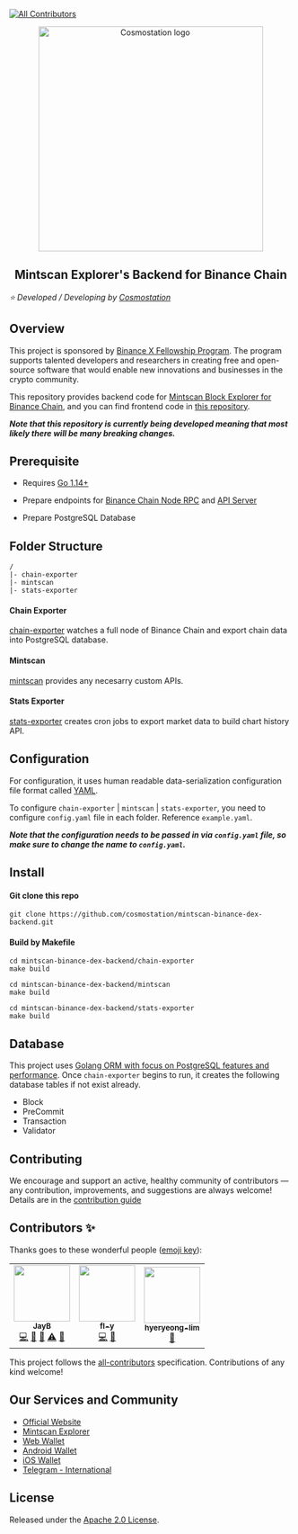 <!-- ALL-CONTRIBUTORS-BADGE:START - Do not remove or modify this section -->
[![All Contributors](https://img.shields.io/badge/all_contributors-2-orange.svg?style=flat-square)](#contributors-)
<!-- ALL-CONTRIBUTORS-BADGE:END -->
<p align="center">    
  <a href="https://www.cosmostation.io" target="_blank" rel="noopener noreferrer"><img width="400" src="https://user-images.githubusercontent.com/31615341/78533120-614f5900-7823-11ea-901a-b745880594cf.png" alt="Cosmostation logo"></a>    
</p>

<h2 align="center">
    Mintscan Explorer's Backend for Binance Chain 
</h2>

*:star: Developed / Developing by [Cosmostation](https://www.cosmostation.io/)*

## Overview

This project is sponsored by [Binance X Fellowship Program](https://binancex.dev/fellowship.html). The program supports talented developers and researchers in creating free and open-source software that would enable new innovations and businesses in the crypto community.

This repository provides backend code for [Mintscan Block Explorer for Binance Chain](https://binance.mintscan.io/), and you can find frontend code in [this repository](https://github.com/cosmostation/mintscan-binance-dex-frontend).

**_Note that this repository is currently being developed meaning that most likely there will be many breaking changes._**

## Prerequisite

- Requires [Go 1.14+](https://golang.org/dl/)

- Prepare endpoints for [Binance Chain Node RPC](https://docs.binance.org/api-reference/node-rpc.html) and [API Server](https://docs.binance.org/api-reference/api-server.html)

- Prepare PostgreSQL Database

## Folder Structure

    /
    |- chain-exporter
    |- mintscan
    |- stats-exporter

#### Chain Exporter

[chain-exporter](https://github.com/cosmostation/mintscan-binance-dex-backend/chain-exporter) watches a full node of Binance Chain and export chain data into PostgreSQL database.

#### Mintscan

[mintscan](https://github.com/cosmostation/mintscan-binance-dex-backend/mintscan) provides any necesarry custom APIs.

#### Stats Exporter

[stats-exporter](https://github.com/cosmostation/mintscan-binance-dex-backend/stats-exporter) creates cron jobs to export market data to build chart history API.

## Configuration

For configuration, it uses human readable data-serialization configuration file format called [YAML](https://en.wikipedia.org/wiki/YAML).

To configure `chain-exporter` | `mintscan` | `stats-exporter`, you need to configure  `config.yaml` file in each folder. Reference `example.yaml`.

**_Note that the configuration needs to be passed in via `config.yaml` file, so make sure to change the name to `config.yaml`._**

## Install

#### Git clone this repo
```shell
git clone https://github.com/cosmostation/mintscan-binance-dex-backend.git
```

#### Build by Makefile
```shell
cd mintscan-binance-dex-backend/chain-exporter
make build

cd mintscan-binance-dex-backend/mintscan
make build

cd mintscan-binance-dex-backend/stats-exporter
make build
```

## Database 

This project uses [Golang ORM with focus on PostgreSQL features and performance](https://github.com/go-pg/pg). Once `chain-exporter` begins to run, it creates the following database tables if not exist already.

- Block
- PreCommit
- Transaction
- Validator

## Contributing

We encourage and support an active, healthy community of contributors — any contribution, improvements, and suggestions are always welcome! Details are in the [contribution guide](https://github.com/cosmostation/mintscan-binance-dex-backend/docs/CONTRIBUTING.md)

## Contributors ✨

Thanks goes to these wonderful people ([emoji key](https://allcontributors.org/docs/en/emoji-key)):

<!-- ALL-CONTRIBUTORS-LIST:START - Do not remove or modify this section -->
<!-- prettier-ignore-start -->
<!-- markdownlint-disable -->
<table>
  <tr>
    <td align="center"><a href="https://jaybdev.net"><img src="https://avatars1.githubusercontent.com/u/20435620?v=4" width="100px;" alt=""/><br /><sub><b>JayB</b></sub></a><br /><a href="https://github.com/cosmostation/mintscan-binance-dex-backend/commits?author=kogisin" title="Code">💻</a> <a href="https://github.com/cosmostation/mintscan-binance-dex-backend/commits?author=kogisin" title="Documentation">📖</a> <a href="#projectManagement-kogisin" title="Project Management">📆</a> <a href="https://github.com/cosmostation/mintscan-binance-dex-backend/commits?author=kogisin" title="Tests">⚠️</a> <a href="#maintenance-kogisin" title="Maintenance">🚧</a></td>
    <td align="center"><a href="http://dev.to/fly"><img src="https://avatars3.githubusercontent.com/u/31615341?v=4" width="100px;" alt=""/><br /><sub><b>fl-y</b></sub></a><br /><a href="https://github.com/cosmostation/mintscan-binance-dex-backend/commits?author=fl-y" title="Code">💻</a> <a href="#ideas-fl-y" title="Ideas, Planning, & Feedback">🤔</a></td>
    <td align="center"><a href="https://github.com/hyeryeong-lim"><img src="https://avatars1.githubusercontent.com/u/63229379?v=4" width="100px;" alt=""/><br /><sub><b>hyeryeong-lim</b></sub></a><br /><a href="#design-hyeryeong-lim" title="Design">🎨</a></td>
  </tr>
</table>

<!-- markdownlint-enable -->
<!-- prettier-ignore-end -->
<!-- ALL-CONTRIBUTORS-LIST:END -->

This project follows the [all-contributors](https://github.com/all-contributors/all-contributors) specification. Contributions of any kind welcome!

## Our Services and Community 

- [Official Website](https://www.cosmostation.io)
- [Mintscan Explorer](https://www.mintscan.io)
- [Web Wallet](https://wallet.cosmostation.io)
- [Android Wallet](https://bit.ly/2BWex9D)
- [iOS Wallet](https://apple.co/2IAM3Xm)
- [Telegram - International](https://t.me/cosmostation)

## License

Released under the [Apache 2.0 License](https://github.com/cosmostation/mintscan-binance-dex-backend/LICENSE).
